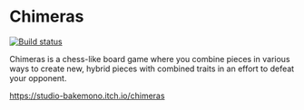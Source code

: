 # Chimeras

[![Build status](https://ci.appveyor.com/api/projects/status/dqk1titgc1g75i8o?svg=true)](https://ci.appveyor.com/project/benoxoft/chimeras)

Chimeras is a chess-like board game where you combine pieces in various ways to create new, hybrid pieces with combined traits in an effort to defeat your opponent.

https://studio-bakemono.itch.io/chimeras
